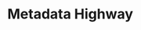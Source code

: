 <!-- SPDX-License-Identifier: CC-BY-4.0 -->
<!-- Copyright Contributors to the ODPi Egeria project. -->

# Metadata Highway
